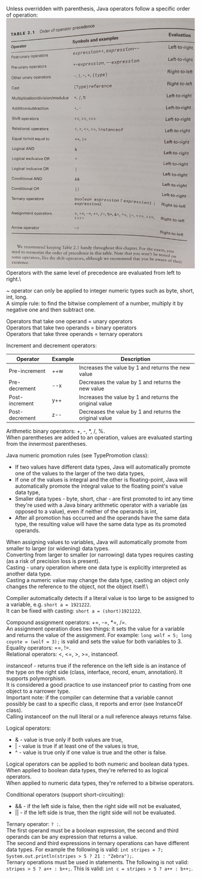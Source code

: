 Unless overridden with parenthesis, Java operators follow a specific order of operation:
![operators_precedence.jpg](imgs%2Foperators_precedence.jpg)
Operators with the same level of precedence are evaluated from left to right.\

~ operator can only be applied to integer numeric types such as byte, short, int, long.\
A simple rule: to find the bitwise complement of a number, multiply it by negative one and then subtract one.

Operators that take one operand = unary operators\
Operators that take two operands = binary operators\
Operators that take three operands = ternary operators

Increment and decrement operators:

| Operator       | Example | Description                                             |
|----------------|---------|---------------------------------------------------------|
| Pre-increment  | ++w     | Increases the value by 1 and returns the new value      |
| Pre-decrement  | --x     | Decreases the value by 1 and returns the new value      |
| Post-increment | y++     | Increases the value by 1 and returns the original value |
| Post-decrement | z--     | Decreases the value by 1 and returns the original value |

Arithmetic binary operators: +, -, *, /, %.\
When parentheses are added to an operation, values are evaluated starting from the innermost parentheses.

Java numeric promotion rules (see TypePromotion class):
* If two values have different data types, Java will automatically promote one of the values to the larger of the two data types,
* If one of the values is integral and the other is floating-point, Java will automatically promote the integral value to the
floating point's value data type,
* Smaller data types - byte, short, char - are first promoted to int any time they're used with a Java binary arithmetic operator
with a variable (as opposed to a value), even if neither of the operands is int,
* After all promotion has occurred and the operands have the same data type, the resulting value will have the same data type 
as its promoted operands.

When assigning values to variables, Java will automatically promote from smaller to larger (or widening) data types.\
Converting from larger to smaller (or narrowing) data types requires casting (as a risk of precision loss is present).\
Casting - unary operation where one data type is explicitly interpreted as another data type.\
Casting a numeric value may change the data type, casting an object only changes the reference to the object, not the object itself.\

Compiler automatically detects if a literal value is too large to be assigned to a variable, e.g. `short a = 1921222`.\
It can be fixed with casting: `short a = (short)1921222`.

Compound assignment operators: +=, -=, *=, /=.\
An assignment operation does two things: it sets the value for a variable and returns the value of the assignment. For example:
`long wolf = 5; long coyote = (wolf = 3);` is valid and sets the value for both variables to 3.\
Equality operators: ==, !=.\
Relational operators: <, <=, >, >=, instanceof.

instanceof - returns true if the reference on the left side is an instance of the type on the right side (class, interface,
record, enum, annotation). It supports polymorphism.\
It is considered a good practice to use instanceof prior to casting from one object to a narrower type.\
Important note: if the compiler can determine that a variable cannot possibly be cast to a specific class, it reports and error
(see InstanceOf class).\
Calling instanceof on the null literal or a null reference always returns false.

Logical operators:
* & - value is true only if both values are true,
* | - value is true if at least one of the values is true,
* ^ - value is true only if one value is true and the other is false.

Logical operators can be applied to both numeric and boolean data types.\
When applied to boolean data types, they're referred to as logical operators.\
When applied to numeric data types, they're referred to a bitwise operators.

Conditional operators (support short-circuiting): 
* && - if the left side is false, then the right side will not be evaluated,
* || - if the left side is true, then the right side will not be evaluated.

Ternary operator: `? :`.\
The first operand must be a boolean expression, the second and third operands can be any expression that returns a value.\
The second and third expressions in ternary operations can have different data types. For example the following is valid:
`int stripes = 7; System.out.println(stripes > 5 ? 21 : "Zebra");`.\
Ternary operations must be used in statements. The following is not valid: `stripes > 5 ? a++ : b++;`. This is valid: 
`int c = stripes > 5 ? a++ : b++;`.
